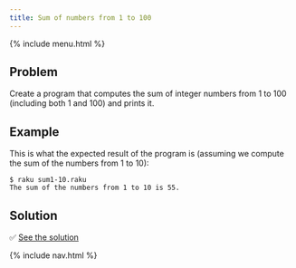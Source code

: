 ```yaml
---
title: Sum of numbers from 1 to 100
---
```


{% include menu.html %}

## Problem

Create a program that computes the sum of integer numbers from 1 to 100 (including both 1 and 100) and prints it.

## Example

This is what the expected result of the program is (assuming we compute the sum of the numbers from 1 to 10):

```console
$ raku sum1-10.raku
The sum of the numbers from 1 to 10 is 55.
```

## Solution

✅ [See the solution](solution)

{% include nav.html %}
